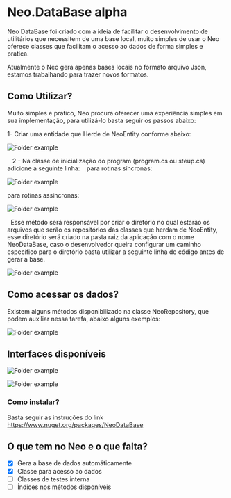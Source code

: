 # Neo.DataBase alpha

Neo DataBase foi criado com a ideia de facilitar o desenvolvimento de utilitários que necessitem de uma base local, muito simples de usar o Neo oferece classes que facilitam o acesso ao dados de forma simples e pratica.

Atualmente o Neo gera apenas bases locais no formato arquivo Json, estamos trabalhando para trazer novos formatos.

## Como Utilizar?

Muito simples e pratico, Neo procura oferecer uma experiência simples em sua implementação, para utilizá-lo basta seguir os passos abaixo:

1- Criar uma entidade que Herde de NeoEntity conforme abaixo:

  ![Folder example](https://github.com/Gabriel1011/Neo.DataBase/blob/master/Screenshots/exemploStudent.png?raw=true)
  
 
 2 - Na classe de inicialização do program (program.cs ou steup.cs) adicione a seguinte linha:
 
 para rotinas síncronas:
 
![Folder example](https://github.com/Gabriel1011/Neo.DataBase/blob/master/Screenshots/initializeApplication.png?raw=true)  

para rotinas assíncronas:

![Folder example](https://github.com/Gabriel1011/Neo.DataBase/blob/master/Screenshots/initializeApplicationAsync.png?raw=true)

 
Esse método será responsável por criar o diretório no qual estarão os arquivos que serão os repositórios das classes que herdam de NeoEntity, esse diretório será criado na pasta raiz da aplicação com o nome NeoDataBase, caso o desenvolvedor queira configurar um caminho específico para o diretório basta utilizar a seguinte linha de código antes de gerar a base. 

![Folder example](https://github.com/Gabriel1011/Neo.DataBase/blob/master/Screenshots/directory.png?raw=true)


## Como acessar os dados?

Existem alguns métodos disponibilizado na classe NeoRepository, que podem auxiliar nessa tarefa, abaixo alguns exemplos:

![Folder example](https://github.com/Gabriel1011/Neo.DataBase/blob/master/Screenshots/exemploRepository.png?raw=true)

## Interfaces disponíveis

![Folder example](https://github.com/Gabriel1011/Neo.DataBase/blob/master/Screenshots/INeoRepository.png?raw=true)

![Folder example](https://github.com/Gabriel1011/Neo.DataBase/blob/master/Screenshots/INeoRepositoryAsync.png?raw=true)


### Como instalar?

Basta seguir as instruções do link https://www.nuget.org/packages/NeoDataBase


## O que tem no Neo e o que falta?

- [x] Gera a base de dados automáticamente
- [x] Classe para acesso ao dados
- [ ] Classes de testes interna
- [ ] Índices nos métodos disponíveis

